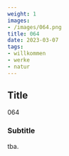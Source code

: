 ```yaml
---
weight: 1
images:
- /images/064.png
title: 064
date: 2023-03-07
tags:
- willkommen
- werke
- natur
---
```


## Title
064

### Subtitle
tba.